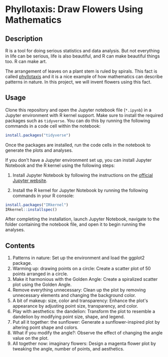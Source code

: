 # Phyllotaxis: Draw Flowers Using Mathematics
## Description
R is a tool for doing serious statistics and data analysis. But not everything in life can be serious, life is also beautiful, and R can make beautiful things too. R can make art.

The arrangement of leaves on a plant stem is ruled by spirals. This fact is called [phyllotaxis](https://en.wikipedia.org/wiki/Phyllotaxis) and it is a nice example of how mathematics can describe patterns in nature. In this project, we will invent flowers using this fact.
## Usage
Clone this repository and open the Jupyter notebook file (`*.ipynb`) in a Jupyter environment with R kernel support. Make sure to install the required packages such as `tidyverse`. You can do this by running the following commands in a code cell within the notebook:
``` r
install.packages("tidyverse")
```
Once the packages are installed, run the code cells in the notebook to generate the plots and analyses.

If you don't have a Jupyter environment set up, you can install Jupyter Notebook and the R kernel using the following steps:

1. Install Jupyter Notebook by following the instructions on the [official Jupyter website](https://jupyter.org/install).

2. Install the R kernel for Jupyter Notebook by running the following commands in your R console:
``` r 
install.packages("IRkernel")
IRkernel::installspec()
```
After completing the installation, launch Jupyter Notebook, navigate to the folder containing the notebook file, and open it to begin running the analyses.
## Contents
1. Patterns in nature: Set up the environment and load the ggplot2 package.
2. Warming up: drawing points on a circle: Create a scatter plot of 50 points arranged in a circle.
3. Make it harmonious with the Golden Angle: Create a spiralized scatter plot using the Golden Angle.
4. Remove everything unnecessary: Clean up the plot by removing unnecessary elements and changing the background color.
5. A bit of makeup: size, color and transparency: Enhance the plot's appearance by adjusting point size, transparency, and color.
6. Play with aesthetics: the dandelion: Transform the plot to resemble a dandelion by modifying point size, shape, and legend.
7. Put all it together: the sunflower: Generate a sunflower-inspired plot by altering point shape and colors.
8. What if you modify the angle?: Observe the effect of changing the angle value on the plot. 
9. All together now: imaginary flowers: Design a magenta flower plot by tweaking the angle, number of points, and aesthetics.